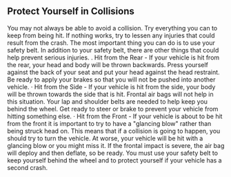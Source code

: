 ## Protect Yourself in Collisions
You may not always be able to avoid a collision. Try everything you can to keep from being hit. If nothing works, try to lessen any injuries that could result from the crash. The most important thing you can do is to use your safety belt. In addition to your safety belt, there are other things that could help prevent serious injuries.
. Hit from the Rear - If your vehicle is hit from the rear, your head and body will be thrown backwards. Press yourself against the back of your seat and put your head against the head restraint. Be ready to apply your brakes so that you will not be pushed into another vehicle.
· Hit from the Side - If your vehicle is hit from the side, your body will be thrown towards the side that is hit. Frontal air bags will not help in this situation. Your lap and shoulder belts are needed to help keep you behind the wheel. Get ready to steer or brake to prevent your vehicle from hitting something else.
· Hit from the Front - If your vehicle is about to be hit from the front it is important to try to have a "glancing blow" rather than being struck head on. This means that if a collision is going to happen, you should try to turn the vehicle. At worse, your vehicle will be hit with a glancing blow or you might miss it. If the frontal impact is severe, the air bag will deploy and then deflate, so be ready. You must use your safety belt to keep yourself behind the wheel and to protect yourself if your vehicle has a second crash.